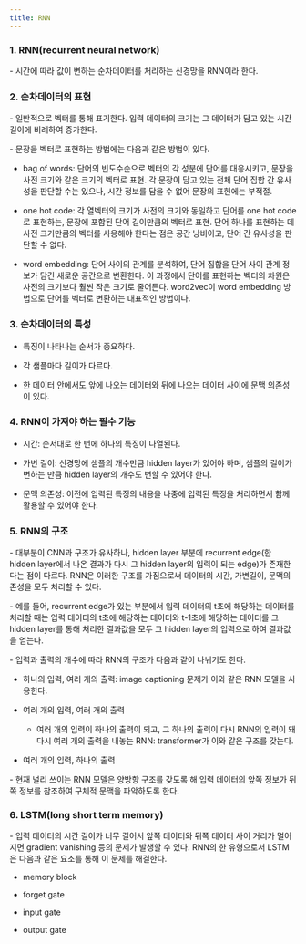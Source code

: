 ```yaml
---
title: RNN
---
```


### 1. RNN(recurrent neural network)

\- 시간에 따라 값이 변하는 순차데이터를 처리하는 신경망을 RNN이라 한다. 


### 2. 순차데이터의 표현

\- 일반적으로 벡터를 통해 표기한다. 입력 데이터의 크기는 그 데이터가 담고 있는 시간 길이에 비례하여 증가한다.

\- 문장을 벡터로 표현하는 방법에는 다음과 같은 방법이 있다.


- bag of words: 단어의 빈도수순으로 벡터의 각 성분에 단어를 대응시키고, 문장을 사전 크기와 같은 크기의 벡터로 표현. 각 문장이 담고 있는 전체 단어 집합 간 유사성을 판단할 수는 있으나, 시간 정보를 담을 수 없어 문장의 표현에는 부적절. 

- one hot code: 각 열벡터의 크기가 사전의 크기와 동일하고 단어를 one hot code로 표현하는, 문장에 포함된 단어 길이만큼의 벡터로 표현. 단어 하나를 표현하는 데 사전 크기만큼의 벡터를 사용해야 한다는 점은 공간 낭비이고, 단어 간 유사성을 판단할 수 없다.

- word embedding: 단어 사이의 관계를 분석하여, 단어 집합을 단어 사이 관계 정보가 담긴 새로운 공간으로 변환한다. 이 과정에서 단어를 표현하는 벡터의 차원은 사전의 크기보다 훨씬 작은 크기로 줄어든다. word2vec이 word embedding 방법으로 단어를 벡터로 변환하는 대표적인 방법이다. 


### 3. 순차데이터의 특성

- 특징이 나타나는 순서가 중요하다.

- 각 샘플마다 길이가 다르다.

- 한 데이터 안에서도 앞에 나오는 데이터와 뒤에 나오는 데이터 사이에 문맥 의존성이 있다.


### 4. RNN이 가져야 하는 필수 기능

- 시간: 순서대로 한 번에 하나의 특징이 나열된다.

- 가변 길이: 신경망에 샘플의 개수만큼 hidden layer가 있어야 하며, 샘플의 길이가 변하는 만큼 hidden layer의 개수도 변할 수 있어야 한다.

- 문맥 의존성: 이전에 입력된 특징의 내용을 나중에 입력된 특징을 처리하면서 함께 활용할 수 있어야 한다.


### 5. RNN의 구조

\- 대부분이 CNN과 구조가 유사하나, hidden layer 부분에 recurrent edge(한 hidden layer에서 나온 결과가 다시 그 hidden layer의 입력이 되는 edge)가 존재한다는 점이 다르다. RNN은 이러한 구조를 가짐으로써 데이터의 시간, 가변길이, 문맥의존성을 모두 처리할 수 있다.

\- 예를 들어, recurrent edge가 있는 부분에서 입력 데이터의 t초에 해당하는 데이터를 처리할 때는 입력 데이터의 t초에 해당하는 데이터와 t-1초에 해당하는 데이터를 그 hidden layer를 통해 처리한 결과값을 모두 그 hidden layer의 입력으로 하여 결과값을 얻는다.

\- 입력과 출력의 개수에 따라 RNN의 구조가 다음과 같이 나뉘기도 한다.

- 하나의 입력, 여러 개의 출력: image captioning 문제가 이와 같은 RNN 모델을 사용한다.

- 여러 개의 입력, 여러 개의 출력

  - 여러 개의 입력이 하나의 출력이 되고, 그 하나의 출력이 다시 RNN의 입력이 돼 다시 여러 개의 출력을 내놓는 RNN: transformer가 이와 같은 구조를 갖는다.

- 여러 개의 입력, 하나의 출력

\- 현재 널리 쓰이는 RNN 모델은 양방향 구조를 갖도록 해 입력 데이터의 앞쪽 정보가 뒤쪽 정보를 참조하여 구체적 문맥을 파악하도록 한다.



### 6. LSTM(long short term memory)

\- 입력 데이터의 시간 길이가 너무 길어서 앞쪽 데이터와 뒤쪽 데이터 사이 거리가 멀어지면 gradient vanishing 등의 문제가 발생할 수 있다. RNN의 한 유형으로서 LSTM은 다음과 같은 요소를 통해 이 문제를 해결한다.

- memory block

- forget gate

- input gate

- output gate
